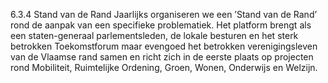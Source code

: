 6.3.4 Stand van de Rand Jaarlijks organiseren we een ’Stand van de Rand’ rond de aanpak van een specifieke problematiek. Het platform brengt als een staten-generaal parlementsleden, de lokale besturen en het sterk betrokken Toekomstforum maar evengoed het betrokken verenigingsleven van de Vlaamse rand samen en richt zich in de eerste plaats op projecten rond Mobiliteit, Ruimtelijke Ordening, Groen, Wonen, Onderwijs en Welzijn. 